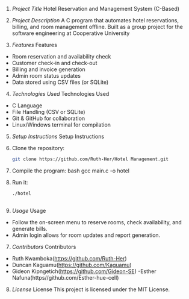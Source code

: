 


 1. *Project Title*
Hotel Reservation and Management System (C-Based)


2. *Project Description*
A C program that automates hotel reservations, billing, and room management offline. 
Built as a group project for the software engineering at Cooperative University 


3. *Features*
Features
- Room reservation and availability check
- Customer check-in and check-out
- Billing and invoice generation
- Admin room status updates
- Data stored using CSV files (or SQLite)

4. *Technologies Used*
Technologies Used
- C Language
- File Handling (CSV or SQLite)
- Git & GitHub for collaboration
- Linux/Windows terminal for compilation

5. *Setup Instructions*
Setup Instructions

1. Clone the repository:
   ```bash
   git clone https://github.com/Ruth-Her/Hotel Management.git
   

2. Compile the program:
   bash
   gcc main.c -o hotel
  

3. Run it:
   ```bash
   ./hotel
  

6. *Usage*
Usage
- Follow the on-screen menu to reserve rooms, check availability, and generate bills.
- Admin login allows for room updates and report generation.

7. *Contributors*
Contributors
- Ruth Kwamboka(https://github.com/Ruth-Her)
- Duncan Kaguamu(https://github.com/Kaguamu)
- Gideon Kipngetich(https://github.com/Gideon-SE)
-Esther Nafuna(https//github.com/Esther-hue-cell)

8. *License* 
License
This project is licensed under the MIT License.
